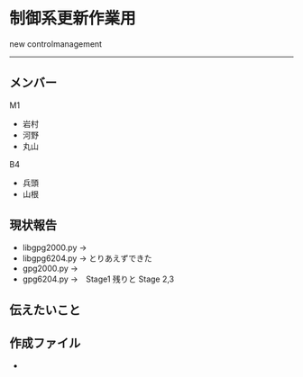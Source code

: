 # 制御系更新作業用 
new controlmanagement 

--- 

## メンバー 
M1
* 岩村
* 河野
* 丸山

B4
* 兵頭
* 山根

## 現状報告
* libgpg2000.py
-> 
* libgpg6204.py
-> とりあえずできた
* gpg2000.py
-> 
* gpg6204.py
->　Stage1 残りと Stage 2,3

## 伝えたいこと


## 作成ファイル 
* 
## 

